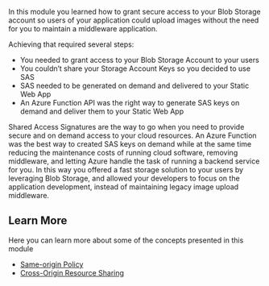In this module you learned how to grant secure access to your Blob Storage account so users of your application could upload images without the need for you to maintain a middleware application.

Achieving that required several steps:

* You needed to grant access to your Blob Storage Account to your users
* You couldn’t share your Storage Account Keys so you decided to use SAS
* SAS needed to be generated on demand and delivered to your Static Web App
* An Azure Function API was the right way to generate SAS keys on demand and deliver them to your Static Web App

Shared Access Signatures are the way to go when you need to provide secure and on demand access to your cloud resources. An Azure Function was the best way to created SAS keys on demand while at the same time reducing the maintenance costs of running cloud software, removing middleware, and letting Azure handle the task of running a backend service for you. In this way you offered a fast storage solution to your users by leveraging Blob Storage, and allowed your developers to focus on the application development, instead of maintaining legacy image upload middleware.

## Learn More

Here you can learn more about some of the concepts presented in this module

* [Same-origin Policy](https://www.w3.org/Security/wiki/Same_Origin_Policy)
* [Cross-Origin Resource Sharing](https://docs.microsoft.com/rest/api/storageservices/cross-origin-resource-sharing--cors--support-for-the-azure-storage-services)